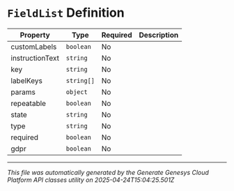 # `FieldList` Definition

| Property | Type | Required | Description |
|----------|------|----------|-------------|
| customLabels | `boolean` | No |  |
| instructionText | `string` | No |  |
| key | `string` | No |  |
| labelKeys | `string[]` | No |  |
| params | `object` | No |  |
| repeatable | `boolean` | No |  |
| state | `string` | No |  |
| type | `string` | No |  |
| required | `boolean` | No |  |
| gdpr | `boolean` | No |  |

---

*This file was automatically generated by the Generate Genesys Cloud Platform API classes utility on 2025-04-24T15:04:25.501Z*